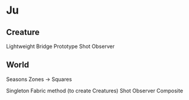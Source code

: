 # Ju

## Creature

Lightweight
Bridge
Prototype
Shot
Observer

## World

Seasons
Zones -> Squares

Singleton
Fabric method (to create Creatures)
Shot
Observer
Composite
